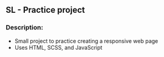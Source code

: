 ## SL - Practice project

### Description:
- Small project to practice creating a responsive web page
- Uses HTML, SCSS, and JavaScript
